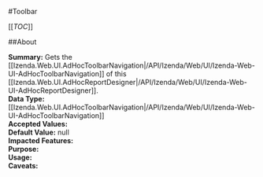 #Toolbar

[[_TOC_]]

##About

**Summary:** Gets the [[Izenda.Web.UI.AdHocToolbarNavigation|/API/Izenda/Web/UI/Izenda-Web-UI-AdHocToolbarNavigation]] of this [[Izenda.Web.UI.AdHocReportDesigner|/API/Izenda/Web/UI/Izenda-Web-UI-AdHocReportDesigner]].  
**Data Type:** [[Izenda.Web.UI.AdHocToolbarNavigation|/API/Izenda/Web/UI/Izenda-Web-UI-AdHocToolbarNavigation]]  
**Accepted Values:**   
**Default Value:** null  
**Impacted Features:**   
**Purpose:**   
**Usage:**   
**Caveats:**   

